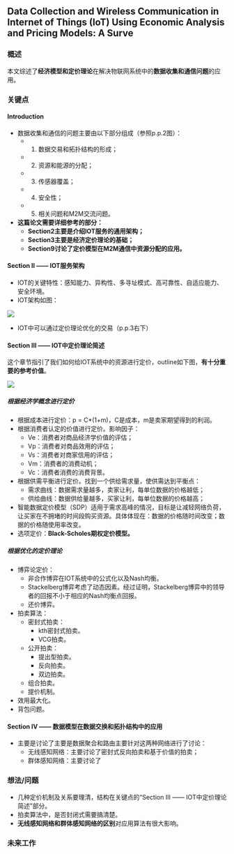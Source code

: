 ## Data Collection and Wireless Communication in Internet of Things (IoT) Using Economic Analysis and Pricing Models: A Surve


### 概述

本文综述了**经济模型和定价理论**在解决物联网系统中的**数据收集和通信问题**的应用。


### 关键点

#### Introduction

- 数据收集和通信的问题主要由以下部分组成（参照p.p.2图）：
  - 1. 数据交易和拓扑结构的形成；
  - 2. 资源和能源的分配；
  - 3. 传感器覆盖；
  - 4. 安全性；
  - 5. 相关问题和M2M交流问题。
- **这篇论文需要详细参考的部分：**
	- **Section2主要是介绍IOT服务的通用架构；**
	- **Section3主要是经济定价理论的基础；**
	- **Section9讨论了定价模型在M2M通信中资源分配的应用。**

#### Section II —— IOT服务架构

- IOT的关键特性：感知能力、异构性、多寻址模式、高可靠性、自适应能力、安全环境。
- IOT架构如图：

![](https://i.postimg.cc/fy9nVQF1/Data_Collection_and_Wireless_Communication_in_Io_T_Using_Economic.png)

- IOT中可以通过定价理论优化的交易（p.p.3右下）

#### Section III —— IOT中定价理论简述

这个章节指引了我们如何给IOT系统中的资源进行定价，outline如下图，**有十分重要的参考价值**。

![](https://i.postimg.cc/Hnrv1HDJ/Data_Collection_and_Wireless_Communication_in_Io_T_Using_Economic.png)

##### 根据经济学概念进行定价

- 根据成本进行定价：p = C*(1+m)，C是成本，m是卖家期望得到的利润。
- 根据消费者认定的价值进行定价。影响因子：
  - Ve：消费者对商品经济学价值的评估；
  - Vp：消费者对商品效用的评估；
  - Vs：消费者对商家信用的评估；
  - Vm：消费者的消费动机；
  - Vc：消费者消费的消费背景。
- 根据供需平衡进行定价。找到一个供给需求量，使供需达到平衡点：
  - 需求曲线：数据需求量越多，卖家让利，每单位数据的价格越低；
  - 供给曲线：数据供给量越多，买家让利，每单位数据的价格越高；
- 智能数据定价模型（SDP）适用于需求高峰的情况，目标是让减轻网络负荷，让买家在不拥堵的时间段购买资源。具体体现在：数据的价格随时间改变；数据的价格随使用率改变。
- 选项定价：**Black-Scholes期权定价模型。**

##### 根据优化的定价理论

- 博弈论定价：
	- 非合作博弈在IOT系统中的公式化以及Nash均衡。
	- Stackelberg博弈考虑了动态因素。经过证明，Stackelberg博弈中的领导者的回报不小于相应的Nash均衡点回报。
	- 还价博弈。
- 拍卖算法：
	- 密封式拍卖：
		- kth密封式拍卖。
		- VCG拍卖。
	- 公开拍卖：
		- 提出型拍卖。
		- 反向拍卖。
		- 双边拍卖。
	- 组合拍卖。
	- 提价机制。
- 效用最大化。
- 背包问题。 

#### Section IV —— 数据模型在数据交换和拓扑结构中的应用

- 主要是讨论了主要是数据聚合和路由主要针对这两种网络进行了讨论：
	- 无线感知网络：主要讨论了密封式反向拍卖和基于价值的拍卖；
	- 群体感知网络：主要讨论了


### 想法/问题

- 几种定价机制及关系要理清，结构在关键点的“Section III —— IOT中定价理论简述”部分。
- 拍卖算法中，是否封闭式需要搞清楚。
- **无线感知网络和群体感知网络的区别**对应用算法有很大影响。


### 未来工作

   






